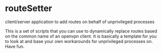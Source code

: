 # routeSetter
client/server application to add routes on behalf of unprivileged processes

This is a set of scripts that you can use to dynamically replace routes based on the common name of an openvpn client.
It is basically a template for you to look at and base your own workarounds for unprivileged processes on.
Have fun.
